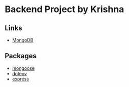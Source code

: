 # Backend Project by Krishna

## Links

- [MongoDB](https://cloud.mongodb.com/v2/662e1481255e970c2e7fcee1#/clusters)

## Packages

- [mongoose](https://mongoosejs.com/)
- [dotenv](https://www.npmjs.com/package/dotenv)
- [express](https://expressjs.com/)
